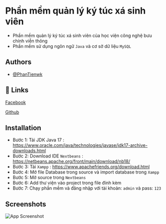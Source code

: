 
# Phần mềm quản lý ký túc xá sinh viên

- Phần mềm quản lý ký túc xá sinh viên của học viện công nghệ bưu chính viễn thông
- Phần mềm sử dụng ngôn ngữ `Java` và cơ sở dữ liệu `MySQL`


## Authors

- [@PhanTienwk](https://github.com/PhanTienwk)


## 🔗 Links
[Facebook](https://www.facebook.com/profile.php?id=100015016035858)

[Github](https://github.com/PhanTienwk)


## Installation
- Bước 1: Tải JDK Java 17 : https://www.oracle.com/java/technologies/javase/jdk17-archive-downloads.html
- Bước 2: Download IDE `Nextbeans` : https://netbeans.apache.org/front/main/download/nb18/
- Bước 3: Tải `Xampp` : https://www.apachefriends.org/download.html 
- Bước 4: Mở file Database trong source và import database trong `Xampp`
- Bước 5: Mở source trong `Nextbeans`
- Bước 6: Add thư viện vào project trong file đính kèm
- Bước 7: Chạy phần mềm và đăng nhập với tài khoản: `admin` và pass: `123`


## Screenshots

![App Screenshot](https://raw.github.com/PhanTienwk/QuanLyKyTucXaApp/main/qlktx-main/src/img/4%20khong%20ml%20(1).jpg)